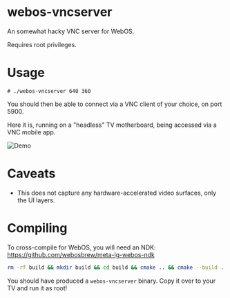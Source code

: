 # webos-vncserver
An somewhat hacky VNC server for WebOS.

Requires root privileges.

# Usage

```
# ./webos-vncserver 640 360
```

You should then be able to connect via a VNC client of your choice, on port 5900.

Here it is, running on a "headless" TV motherboard, being accessed via a VNC mobile app.

![Demo](./img/demo.jpg?raw=true)

# Caveats

- This does not capture any hardware-accelerated video surfaces, only the UI layers.


# Compiling

To cross-compile for WebOS, you will need an NDK: https://github.com/webosbrew/meta-lg-webos-ndk

```sh
rm -rf build && mkdir build && cd build && cmake .. && cmake --build . --target webos-vncserver
```

You should have produced a `webos-vncserver` binary. Copy it over to your TV and run it as root!
